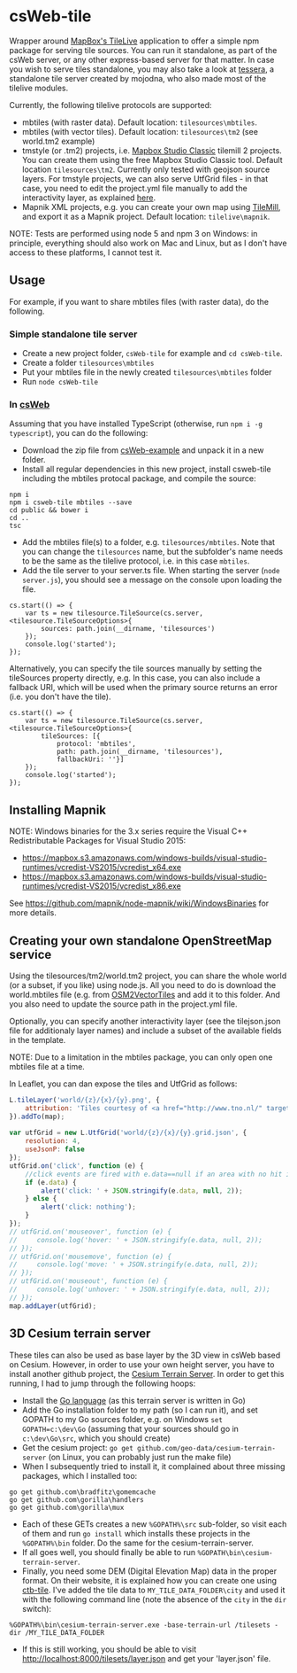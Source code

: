 # csWeb-tile
Wrapper around [MapBox's TileLive](https://github.com/mapbox/tilelive) application to offer a simple npm package for serving tile sources. You can run it standalone, as part of the csWeb server, or any other express-based server for that matter. In case you wish to serve tiles standalone, you may also take a look at [tessera](https://github.com/mojodna/tessera), a standalone tile server created by mojodna, who also made most of the tilelive modules. 

Currently, the following tilelive protocols are supported:
* mbtiles (with raster data). Default location: ```tilesources\mbtiles```.
* mbtiles (with vector tiles). Default location: `tilesources\tm2` (see world.tm2 example)
* tmstyle (or .tm2) projects, i.e. [Mapbox Studio Classic](https://www.mapbox.com/mapbox-studio-classic/#win64) tilemill 2 projects. You can create them using the free Mapbox Studio Classic tool. Default location ```tilesources\tm2```. Currently only tested with geojson source layers. For tmstyle projects, we can also serve UtfGrid files - in that case, you need to edit the project.yml file manually to add the interactivity layer, as explained [here](https://www.mapbox.com/help/style-quickstart/#utfgrid).
* Mapnik XML projects, e.g. you can create your own map using [TileMill](https://www.mapbox.com/tilemill/), and export it as a Mapnik project. Default location: ```tilelive\mapnik```.

NOTE: Tests are performed using node 5 and npm 3 on Windows: in principle, everything should also work on Mac and Linux, but as I don't have access to these platforms, I cannot test it.

## Usage

For example, if you want to share mbtiles files (with raster data), do the following.

### Simple standalone tile server

* Create a new project folder, ```csWeb-tile``` for example and ```cd csWeb-tile```.
* Create a folder ```tilesources\mbtiles```
* Put your mbtiles file in the newly created ```tilesources\mbtiles``` folder
* Run ```node csWeb-tile```

### In [csWeb](https://github.com/TNOCS/csWeb)

Assuming that you have installed TypeScript (otherwise, run ```npm i -g typescript```), you can do the following:
* Download the zip file from [csWeb-example](https://github.com/TNOCS/csWeb-example) and unpack it in a new folder.
* Install all regular dependencies in this new project, install csweb-tile including the mbtiles protocal package, and compile the source:
```
npm i
npm i csweb-tile mbtiles --save
cd public && bower i
cd ..
tsc
```
* Add the mbtiles file(s) to a folder, e.g. ```tilesources/mbtiles```. Note that you can change 
the ```tilesources``` name, but the subfolder's name needs to be the same as the tilelive protocol, 
i.e. in this case ```mbtiles```. 
* Add the tile server to your server.ts file. When starting the server (```node server.js```), you should see a 
message on the console upon loading the file. 
```
cs.start(() => {
    var ts = new tilesource.TileSource(cs.server, <tilesource.TileSourceOptions>{
        sources: path.join(__dirname, 'tilesources')
    });
    console.log('started');
});
```

Alternatively, you can specify the tile sources manually by setting the tileSources property directly, e.g. In this case, you can also include a fallback URI, which will be used when the primary source returns an error (i.e. you don't have the tile).
```
cs.start(() => {
    var ts = new tilesource.TileSource(cs.server, <tilesource.TileSourceOptions>{
        tileSources: [{
            protocol: 'mbtiles',
            path: path.join(__dirname, 'tilesources'),
            fallbackUri: ''}]
    });
    console.log('started');
});
```

## Installing Mapnik
NOTE: Windows binaries for the 3.x series require the Visual C++ Redistributable Packages for Visual Studio 2015:

* https://mapbox.s3.amazonaws.com/windows-builds/visual-studio-runtimes/vcredist-VS2015/vcredist_x64.exe
* https://mapbox.s3.amazonaws.com/windows-builds/visual-studio-runtimes/vcredist-VS2015/vcredist_x86.exe

See https://github.com/mapnik/node-mapnik/wiki/WindowsBinaries for more details.

## Creating your own standalone OpenStreetMap service

Using the tilesources/tm2/world.tm2 project, you can share the whole world (or a subset, if you like) using node.js. All you need to do is download the world.mbtiles file (e.g. from [OSM2VectorTiles](http://osm2vectortiles.org/downloads) and add it to this folder. And you also need to update the source path in the project.yml file. 

Optionally, you can specify another interactivity layer (see the tilejson.json file for additionaly layer names) and include a subset of the available fields in the template.

NOTE: Due to a limitation in the mbtiles package, you can only open one mbtiles file at a time.

In Leaflet, you can dan expose the tiles and UtfGrid as follows:

```javascript
L.tileLayer('world/{z}/{x}/{y}.png', {
    attribution: 'Tiles courtesy of <a href="http://www.tno.nl/" target="_blank">TNO</a>.'
}).addTo(map);
        
var utfGrid = new L.UtfGrid('world/{z}/{x}/{y}.grid.json', {
    resolution: 4,
    useJsonP: false
});
utfGrid.on('click', function (e) {
    //click events are fired with e.data==null if an area with no hit is clicked
    if (e.data) {
        alert('click: ' + JSON.stringify(e.data, null, 2));
    } else {
        alert('click: nothing');
    }
});
// utfGrid.on('mouseover', function (e) {
//     console.log('hover: ' + JSON.stringify(e.data, null, 2));
// });
// utfGrid.on('mousemove', function (e) {
//     console.log('move: ' + JSON.stringify(e.data, null, 2));
// });
// utfGrid.on('mouseout', function (e) {
//     console.log('unhover: ' + JSON.stringify(e.data, null, 2));
// });
map.addLayer(utfGrid); 
```

## 3D Cesium terrain server

These tiles can also be used as base layer by the 3D view in csWeb based on Cesium. However, in order to use your own height server, you have to install another github project, the [Cesium Terrain Server](https://github.com/geo-data/cesium-terrain-server). In order to get this running, I had to jump through the following hoops:

* Install the [Go language](https://golang.org/) (as this terrain server is written in Go)
* Add the Go installation folder to my path (so I can run it), and set GOPATH to my Go sources folder, e.g. on Windows ```set GOPATH=c:\dev\Go``` (assuming that your sources should go in ```c:\dev\Go\src```, which you should create)
* Get the cesium project: ```go get github.com/geo-data/cesium-terrain-server``` (on Linux, you can probably just run the make file)
* When I subsequently tried to install it, it complained about three missing packages, which I installed too: 
```
go get github.com\bradfitz\gomemcache
go get github.com\gorilla\handlers
go get github.com\gorilla\mux
```
* Each of these GETs creates a new ```%GOPATH%\src``` sub-folder, so visit each of them and run ```go install``` which installs these projects in the ```%GOPATH%\bin``` folder. Do the same for the cesium-terrain-server.
* If all goes well, you should finally be able to run ```%GOPATH\bin\cesium-terrain-server```. 
* Finally, you need some DEM (Digital Elevation Map) data in the proper format.  On their website, it is explained how you can create one using [ctb-tile](https://github.com/geo-data/cesium-terrain-builder#ctb-tile). I've added the tile data to `MY_TILE_DATA_FOLDER\city` and used it with the following command line (note the absence of the `city` in the `dir` switch):
```
%GOPATH%\bin\cesium-terrain-server.exe -base-terrain-url /tilesets -dir /MY_TILE_DATA_FOLDER
```
* If this is still working, you should be able to visit [http://localhost:8000/tilesets/layer.json](http://localhost:8000/tilesets/layer.json) and get your 'layer.json' file. 
